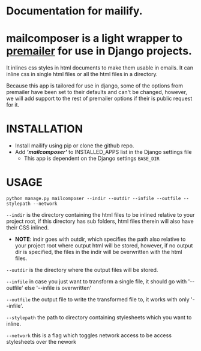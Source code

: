 # Documentation for mailify.
# mailcomposer is a light wrapper to [premailer](https://pypi.org/project/premailer/) for use in Django projects.

It inlines css styles in html documents to make them usable in emails.
It can inline css in single html files or all the html files in a directory.

Because this app is tailored for use in django, some of the options from premailer have been set
to their defaults and can't be changed, however, we will add support to the rest of premailer options if their is 
public request for it.

# INSTALLATION
+ Install mailify using pip or clone the github repo.
+ Add ***'mailcomposer'*** to INSTALLED_APPS list in the Django settings file
	- This app is dependent on the Django settings `BASE_DIR`

# USAGE
	python manage.py mailcomposer --indir --outdir --infile --outfile --stylepath --network

`--indir` is the directory containing the html files to be inlined relative to your project root,
if this directory has sub folders,
html files therein will also have their CSS inlined.

+ **NOTE**: indir goes with outdir, which specifies the path also relative to your project root where 
output html will be stored, however, if no output dir is specified, the files in the indir will be overwritten with the html files.

`--outdir` is the directory where the output files will be stored.

`--infile` in case you just want to transform a single file, it should go with '--outfile' else '--infile is overwritten'

`--outfile` the output file to write the transformed file to, it works with only '--infile'.

`--stylepath` the path to directory containing stylesheets which you want to inline.

`--network` this is a flag which toggles network access to be access stylesheets over the nework
